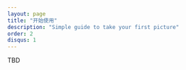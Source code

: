 ```yaml
---
layout: page
title: "开始使用"
description: "Simple guide to take your first picture"
order: 2
disqus: 1
---
```


TBD
